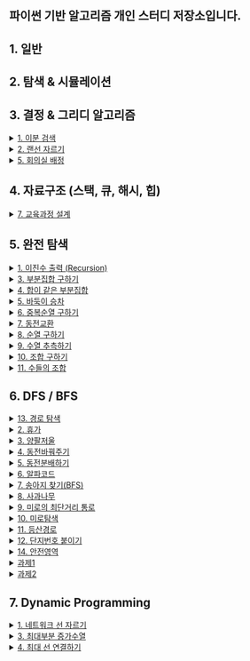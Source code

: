 ## 파이썬 기반 알고리즘 개인 스터디 저장소입니다.


## 1. 일반 

## 2. 탐색 & 시뮬레이션 

## 3. 결정 & 그리디 알고리즘 
  <details>
  <summary><a href="https://github.com/jacim3/PythonAlgorithm/tree/master/3.%20%EC%9D%B4%EB%B6%84%20%ED%83%90%EC%83%89/1.%20%EC%9D%B4%EB%B6%84%EA%B2%80%EC%83%89"> 1. 이분 검색 </a> </summary>

<img width="503" alt="image" src="https://user-images.githubusercontent.com/60813834/163804425-99678f61-5e3f-4137-86d7-5a437c7e66d9.png">
  </details>
  
  <details>
  <summary><a href="https://github.com/jacim3/PythonAlgorithm/blob/master/3.%20%EC%9D%B4%EB%B6%84%20%ED%83%90%EC%83%89/2.%20%EB%9E%9C%EC%84%A0%EC%9E%90%EB%A5%B4%EA%B8%B0/AA.py"> 2. 랜선 자르기 </a> </summary>

<img width="518" alt="image" src="https://user-images.githubusercontent.com/60813834/163804465-793e5829-4b4c-4b8d-b4a1-8e4c79f747ab.png">
  </details>
  
  <details>
  <summary><a href="https://github.com/jacim3/PythonAlgorithm/blob/master/3.%20%EC%9D%B4%EB%B6%84%20%ED%83%90%EC%83%89/5.%20%ED%9A%8C%EC%9D%98%EC%8B%A4%20%EB%B0%B0%EC%A0%95/AA.py"> 5. 회의실 배정 </a> </summary>

<img width="519" alt="image" src="https://user-images.githubusercontent.com/60813834/163804514-b06a04ef-1806-49e2-a4b7-129e7b2da551.png">
  </details>


## 4. 자료구조 (스택, 큐, 해시, 힙) 
  <details>
  <summary><a href="https://github.com/jacim3/PythonAlgorithm/blob/master/4.%20%EC%8A%A4%ED%83%9D%2C%20%ED%81%90%2C%20%ED%95%B4%EC%8B%9C%2C%20%ED%9E%99/7.%20%EA%B5%90%EC%9C%A1%EA%B3%BC%EC%A0%95%20%EC%84%A4%EA%B3%84/AA.py"> 7. 교육과정 설계 </a> </summary>

<img width="509" alt="image" src="https://user-images.githubusercontent.com/60813834/163802432-a9a7271d-8041-45ee-9298-84d57229bfc3.png">
  </details>
  
## 5. 완전 탐색 

  <details>
  <summary><a href="https://github.com/jacim3/PythonAlgorithm/blob/master/5.%20%EC%99%84%EC%A0%84%20%ED%83%90%EC%83%89/1.%20%EC%9E%AC%EA%B7%80%ED%95%A8%EC%88%98%EB%9E%80(%EC%9D%B4%EC%A7%84%EC%88%98%EC%B6%9C%EB%A0%A5)/AA.py"> 1. 이진수 출력 (Recursion) </a> </summary>

<img width="520" alt="image" src="https://user-images.githubusercontent.com/60813834/163803755-00a8f9be-8c4f-4a60-a3d2-902a1b3b2b3a.png">
  </details>
  
  <details>
  <summary><a href="https://github.com/jacim3/PythonAlgorithm/blob/master/5.%20%EC%99%84%EC%A0%84%20%ED%83%90%EC%83%89/3.%20%EB%B6%80%EB%B6%84%EC%A7%91%ED%95%A9%20%EA%B5%AC%ED%95%98%EA%B8%B0/AA.py">3. 부분집합 구하기 </a> </summary>

![image](https://user-images.githubusercontent.com/60813834/163803782-a7f2a719-a2c1-4c7d-aaa1-ba68c240f57a.png)
  </details>
  
  <details>
  <summary><a href="https://github.com/jacim3/PythonAlgorithm/blob/master/5.%20%EC%99%84%EC%A0%84%20%ED%83%90%EC%83%89/4.%20%ED%95%A9%EC%9D%B4%20%EA%B0%99%EC%9D%80%20%EB%B6%80%EB%B6%84%EC%A7%91%ED%95%A9/AA.py"> 4. 합이 같은 부분집합 </a> </summary>

<img width="528" alt="image" src="https://user-images.githubusercontent.com/60813834/163803809-2016b7d6-7044-463d-9f6e-46b05ec99b36.png">
  </details>
  
  <details>
  <summary><a href="https://github.com/jacim3/PythonAlgorithm/blob/master/5.%20%EC%99%84%EC%A0%84%20%ED%83%90%EC%83%89/5.%20%EB%B0%94%EB%91%91%EC%9D%B4%20%EC%8A%B9%EC%B0%A8/AA.py"> 5. 바둑이 승차 </a> </summary>

<img width="502" alt="image" src="https://user-images.githubusercontent.com/60813834/163803832-cb91e117-a682-45c5-ac67-896f39a6476b.png">
  </details>
  
  <details>
  <summary><a href="https://github.com/jacim3/PythonAlgorithm/blob/master/5.%20%EC%99%84%EC%A0%84%20%ED%83%90%EC%83%89/6.%20%EC%A4%91%EB%B3%B5%EC%88%9C%EC%97%B4%20%EA%B5%AC%ED%95%98%EA%B8%B0/AA.py"> 6. 중복순열 구하기 </a> </summary>

<img width="512" alt="image" src="https://user-images.githubusercontent.com/60813834/163803851-f477e28c-601b-4c6b-a290-ecea62035986.png">
  </details>
  
  <details>
  <summary><a href="https://github.com/jacim3/PythonAlgorithm/blob/master/5.%20%EC%99%84%EC%A0%84%20%ED%83%90%EC%83%89/7.%20%EB%8F%99%EC%A0%84%EA%B5%90%ED%99%98/AA.py"> 7. 동전교환 </a> </summary>

<img width="521" alt="image" src="https://user-images.githubusercontent.com/60813834/163803875-0a587d76-3a95-45ad-afb6-357d5d55c147.png">
  </details>
  
  <details>
  <summary><a href="https://github.com/jacim3/PythonAlgorithm/blob/master/5.%20%EC%99%84%EC%A0%84%20%ED%83%90%EC%83%89/8.%20%EC%88%9C%EC%97%B4%20%EA%B5%AC%ED%95%98%EA%B8%B0/AA.py"> 8. 순열 구하기 </a> </summary>

<img width="509" alt="image" src="https://user-images.githubusercontent.com/60813834/163803897-2389d90b-3fb6-4d65-921f-bc4d89a37c81.png">
  </details>
  
  <details>
  <summary><a href="https://github.com/jacim3/PythonAlgorithm/blob/master/5.%20%EC%99%84%EC%A0%84%20%ED%83%90%EC%83%89/9.%20%EC%88%98%EC%97%B4%20%EC%B6%94%EC%B8%A1%ED%95%98%EA%B8%B0/AA.py"> 9. 수열 추측하기 </a> </summary>

<img width="524" alt="image" src="https://user-images.githubusercontent.com/60813834/163803913-3d1f0ab1-8211-44ad-8e99-61118c8b7a41.png">
  </details>
  
  <details>
  <summary><a href="https://github.com/jacim3/PythonAlgorithm/blob/master/5.%20%EC%99%84%EC%A0%84%20%ED%83%90%EC%83%89/10.%20%EC%A1%B0%ED%95%A9%20%EA%B5%AC%ED%95%98%EA%B8%B0/AA.py"> 10. 조합 구하기 </a> </summary>

<img width="513" alt="image" src="https://user-images.githubusercontent.com/60813834/163803926-a609cc04-171b-4494-b46b-60afda920780.png">
  </details>
  
  <details>
  <summary><a href="https://github.com/jacim3/PythonAlgorithm/blob/master/5.%20%EC%99%84%EC%A0%84%20%ED%83%90%EC%83%89/11.%20%EC%88%98%EB%93%A4%EC%9D%98%20%EC%A1%B0%ED%95%A9/AA.py"> 11. 수들의 조합 </a> </summary>

<img width="515" alt="image" src="https://user-images.githubusercontent.com/60813834/163803943-db6c7763-20fe-42be-8c7c-02692788c1bf.png">
  </details>

## 6. DFS / BFS 

  <details>
  <summary><a href="https://github.com/jacim3/PythonAlgorithm/blob/master/5.%20%EC%99%84%EC%A0%84%20%ED%83%90%EC%83%89/15.%20%EA%B2%BD%EB%A1%9C%ED%83%90%EC%83%89/AA.py"> 13. 경로 탐색 </a> </summary>

<img width="509" alt="image" src="https://user-images.githubusercontent.com/60813834/163804004-85247626-cae9-4c62-99b1-1b1903773f19.png">
  </details>
  
  
  
  <details>
  <summary><a href="https://github.com/jacim3/PythonAlgorithm/blob/master/6.%20DFS%26BFS/2.%20%ED%9C%B4%EA%B0%80/AA.py">2. 휴가 </a> </summary>

<img width="386" alt="image" src="https://user-images.githubusercontent.com/60813834/163800487-b7fcf71d-0028-4160-9c69-c3b357914ab9.png">
  </details>
  
  
  <details>
  <summary><a href="https://github.com/jacim3/PythonAlgorithm/blob/master/6.%20DFS%26BFS/3.%20%EC%96%91%ED%8C%94%EC%A0%80%EC%9A%B8/AA.py">3. 양팔저울 </a> </summary>

<img width="407" alt="image" src="https://user-images.githubusercontent.com/60813834/163801697-f4192b6f-000a-47cf-b1c8-b029f3042be7.png">
  </details>
  
  
  <details>
  <summary><a href="https://github.com/jacim3/PythonAlgorithm/blob/master/6.%20DFS%26BFS/4.%20%EB%8F%99%EC%A0%84%EB%B0%94%EA%BF%94%EC%A3%BC%EA%B8%B0/AA.py">4. 동전바꿔주기 </a> </summary>

<img width="401" alt="image" src="https://user-images.githubusercontent.com/60813834/163801747-0e718559-972e-40ad-87ab-4d1ace55758d.png">
  </details>
  
  
  <details>
  <summary><a href="https://github.com/jacim3/PythonAlgorithm/blob/master/6.%20DFS%26BFS/5.%20%EB%8F%99%EC%A0%84%EB%B6%84%EB%B0%B0%ED%95%98%EA%B8%B0/AA.py">5. 동전분배하기 </a> </summary>

<img width="397" alt="image" src="https://user-images.githubusercontent.com/60813834/163801780-51720b26-9d95-4dba-a642-a6707c17784e.png">
  </details>
  
  
  <details>
  <summary><a href="https://github.com/jacim3/PythonAlgorithm/blob/master/6.%20DFS%26BFS/6.%20%EC%95%8C%ED%8C%8C%EC%BD%94%EB%93%9C/AA.py">6. 알파코드 </a> </summary>

<img width="389" alt="image" src="https://user-images.githubusercontent.com/60813834/163801805-48830648-2e45-4a59-858d-39b72aeb5d63.png">
  </details>
  
  
  <details>
  <summary><a href="https://github.com/jacim3/PythonAlgorithm/blob/master/6.%20DFS%26BFS/7.%20%EC%86%A1%EC%95%84%EC%A7%80%20%EC%B0%BE%EA%B8%B0/SAA.py">7. 송아지 찾기(BFS) </a> </summary>

<img width="400" alt="image" src="https://user-images.githubusercontent.com/60813834/163801837-5ddfe5b6-fe46-4fb8-9bd9-d5cee617c333.png">
  </details>
  
  
  <details>
  <summary><a href="https://github.com/jacim3/PythonAlgorithm/blob/master/6.%20DFS%26BFS/8.%20%EC%82%AC%EA%B3%BC%EB%82%98%EB%AC%B4/AA.py">8. 사과나무 </a> </summary>

<img width="385" alt="image" src="https://user-images.githubusercontent.com/60813834/163801869-922969bf-8593-4e16-b060-1f9805cb7d50.png">
  </details>
  
  
  <details>
  <summary><a href="https://github.com/jacim3/PythonAlgorithm/blob/master/6.%20DFS%26BFS/9.%20%EB%AF%B8%EB%A1%9C%EC%9D%98%20%EC%B5%9C%EB%8B%A8%EA%B1%B0%EB%A6%AC%20%ED%86%B5%EB%A1%9C/AA.py">9. 미로의 최단거리 통로 </a> </summary>

<img width="383" alt="image" src="https://user-images.githubusercontent.com/60813834/163801892-172564d8-9774-4326-a81d-f03b5382f44e.png">
  </details>
  
  
  <details>
  <summary><a href="https://github.com/jacim3/PythonAlgorithm/blob/master/6.%20DFS%26BFS/10.%20%EB%AF%B8%EB%A1%9C%ED%83%90%EC%83%89/AA.py">10. 미로탐색 </a> </summary>

<img width="380" alt="image" src="https://user-images.githubusercontent.com/60813834/163801913-7a9f2ed9-fe29-4732-84a0-7614e8a1db75.png">
  </details>
  
  <details>
  <summary><a href="https://github.com/jacim3/PythonAlgorithm/blob/master/6.%20DFS%26BFS/11.%20%EB%93%B1%EC%82%B0%EA%B2%BD%EB%A1%9C/AA.py">11. 등산경로 </a> </summary>

<img width="390" alt="image" src="https://user-images.githubusercontent.com/60813834/163801930-83d035de-4f73-4892-8981-f6f5c05bc6b2.png">
  </details>
  
  <details>
  <summary><a href="https://github.com/jacim3/PythonAlgorithm/blob/master/6.%20DFS%26BFS/12.%20%EB%8B%A8%EC%A7%80%EB%B2%88%ED%98%B8%EB%B6%99%EC%9D%B4%EA%B8%B0/AA.py">12. 단지번호 붙이기 </a> </summary>

<img width="398" alt="image" src="https://user-images.githubusercontent.com/60813834/163801958-11f4af2b-3b37-4d5d-adc3-06367e53dfa1.png">
  </details>
  
  
  <details>
  <summary><a href="https://github.com/jacim3/PythonAlgorithm/blob/master/6.%20DFS%26BFS/14.%20%EC%95%88%EC%A0%84%EC%98%81%EC%97%AD/AA.py">14. 안전영역 </a> </summary>

<img width="377" alt="image" src="https://user-images.githubusercontent.com/60813834/163801983-9c6241db-f063-4420-b457-2b3cbd735a56.png">
  <img width="382" alt="image" src="https://user-images.githubusercontent.com/60813834/163802003-cdedafa7-febb-42c5-9afd-ffd073ea4e49.png">

  </details>
  
  
  
  <details>
  <summary><a href="https://github.com/jacim3/PythonAlgorithm/blob/master/8.%20etc/Assignment1.py ">과제1</a> </summary>
  
  <img width="467" alt="image" src="https://user-images.githubusercontent.com/60813834/163799878-9ee7cbd0-2285-4350-854f-82522761d7fd.png">
  </details>
  
  <details>
  <summary><a href="https://github.com/jacim3/PythonAlgorithm/blob/master/8.%20etc/Assignment2.py ">과제2</a></summary>
  
  <img width="428" alt="image" src="https://user-images.githubusercontent.com/60813834/163800187-9f318e3b-9fcf-476d-be53-7681446ac060.png">
  <img width="427" alt="image" src="https://user-images.githubusercontent.com/60813834/163800223-222fad91-f379-43e2-b1fc-e4ba573b8aa1.png">
  </details>
  

## 7. Dynamic Programming 

  <details>
  <summary><a href="https://github.com/jacim3/PythonAlgorithm/blob/master/7.%20DynamicProgramming/1%2C%202.%20%EB%84%A4%ED%8A%B8%EC%9B%8C%ED%81%AC%20%EC%84%A0%20%EC%9E%90%EB%A5%B4%EA%B8%B0/AA.py">1. 네트워크 선 자르기</a></summary>
  
<img width="520" alt="image" src="https://user-images.githubusercontent.com/60813834/163802883-568873d6-29b0-4039-b973-9e10d8d009c1.png">
  </details>
  
  <details>
  <summary><a href="https://github.com/jacim3/PythonAlgorithm/blob/master/7.%20DynamicProgramming/4.%20%EC%B5%9C%EB%8C%80%EB%B6%80%EB%B6%84%EC%A6%9D%EA%B0%80%EC%88%98%EC%97%B4/AA.py">3. 최대부분 증가수열</a></summary>
  
<img width="534" alt="image" src="https://user-images.githubusercontent.com/60813834/163802924-b2a036f1-aa11-48de-aebb-b3cc2f08b2da.png">
  </details>
  
  <details>
  <summary><a href="https://github.com/jacim3/PythonAlgorithm/tree/master/7.%20DynamicProgramming/5.%20%EC%B5%9C%EB%8C%80%20%EC%84%A0%20%EC%97%B0%EA%B2%B0%ED%95%98%EA%B8%B0">4. 최대 선 연결하기</a></summary>
  
<img width="398" alt="image" src="https://user-images.githubusercontent.com/60813834/163802957-43645f0a-0b3a-4917-a887-0d5a9c0c0940.png">
  </details>

